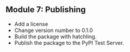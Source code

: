 ##  Module 7: Publishing
- Add a license
- Change version number to 0.1.0
- Build the package with hatchling.
- Publish the package to the PyPI Test Server.